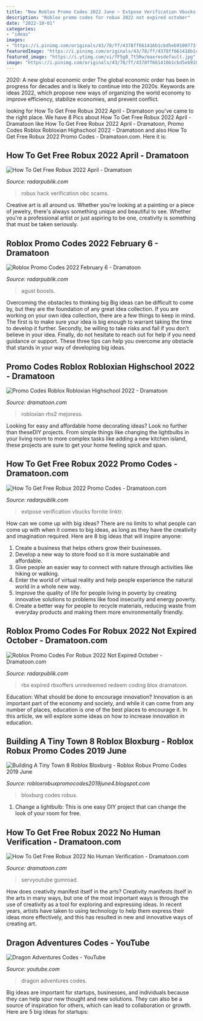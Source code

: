 ```yaml
---
title: "New Roblox Promo Codes 2022 June ~ Extpose Verification Vbucks Fornite Linktr"
description: "Roblox promo codes for robux 2022 not expired october"
date: "2022-10-01"
categories:
- "ideas"
images:
- "https://i.pinimg.com/originals/43/78/ff/4378ff661416b1cbd5eb9100773fb782.jpg"
featuredImage: "https://i.pinimg.com/originals/43/78/ff/4378ff661416b1cbd5eb9100773fb782.jpg"
featured_image: "https://i.ytimg.com/vi/fF5g8_Tt5Rw/maxresdefault.jpg"
image: "https://i.pinimg.com/originals/43/78/ff/4378ff661416b1cbd5eb9100773fb782.jpg"
---
```



2020: A new global economic order
The global economic order has been in progress for decades and is likely to continue into the 2020s. Keywords are ideas 2022, which propose new ways of organizing the world economy to improve efficiency, stabilize economies, and prevent conflict.

	

		
looking for How To Get Free Robux 2022 April - Dramatoon you've came to the right place. We have 8 Pics about How To Get Free Robux 2022 April - Dramatoon like How To Get Free Robux 2022 April - Dramatoon, Promo Codes Roblox Robloxian Highschool 2022 - Dramatoon and also How To Get Free Robux 2022 Promo Codes - Dramatoon.com. Here it is:
		
    
## How To Get Free Robux 2022 April - Dramatoon

<img loading=lazy src="https://i.pinimg.com/originals/c7/1b/22/c71b2212dfef2aa0adb8f8cf9a91ddab.jpg" onerror="this.onerror=null;this.src='https://tse3.mm.bing.net/th?id=OIP.cKpILzRBxtDj7VWSaIgVewHaEK&amp;pid=15.1';" alt="How To Get Free Robux 2022 April - Dramatoon">

_Source: radarpublik.com_

>robux hack verification obc scams. 

	

Creative art is all around us. Whether you're looking at a painting or a piece of jewelry, there's always something unique and beautiful to see. Whether you're a professional artist or just aspiring to be one, creativity is something that must be taken seriously.

    
## Roblox Promo Codes 2022 February 6 - Dramatoon

<img loading=lazy src="https://gamertweak.com/wp-content/uploads/2020/08/Soul-Knight-Codes.gif" onerror="this.onerror=null;this.src='https://tse3.mm.bing.net/th?id=OIP.vf8b6RIBbvio8FkN0WPIigHaEl&amp;pid=15.1';" alt="Roblox Promo Codes 2022 February 6 - Dramatoon">

_Source: radarpublik.com_

>agust boosts. 

	

Overcoming the obstacles to thinking big
Big ideas can be difficult to come by, but they are the foundation of any great idea collection. If you are working on your own idea collection, there are a few things to keep in mind. The first is to make sure your idea is big enough to warrant taking the time to develop it further. Secondly, be willing to take risks and fail if you don’t believe in your idea. Finally, do not hesitate to reach out for help if you need guidance or support. These three tips can help you overcome any obstacle that stands in your way of developing big ideas.

    
## Promo Codes Roblox Robloxian Highschool 2022 - Dramatoon

<img loading=lazy src="https://i.ytimg.com/vi/6cWZSwgZ-Vc/maxresdefault.jpg" onerror="this.onerror=null;this.src='https://tse4.mm.bing.net/th?id=OIP.bqGz6JHep_8yUZRp5ss4zwHaEK&amp;pid=15.1';" alt="Promo Codes Roblox Robloxian Highschool 2022 - Dramatoon">

_Source: dramatoon.com_

>robloxian rhs2 mejoress. 

	

Looking for easy and affordable home decorating ideas? Look no further than theseDIY projects. From simple things like changing the lightbulbs in your living room to more complex tasks like adding a new kitchen island, these projects are sure to get your home feeling spick and span.

    
## How To Get Free Robux 2022 Promo Codes - Dramatoon.com

<img loading=lazy src="https://i.pinimg.com/736x/96/19/42/9619427fc6f04a0121bc8c7fd3a99c7f.jpg" onerror="this.onerror=null;this.src='https://tse1.mm.bing.net/th?id=OIP.ePJF0bdMh_qil1_ndixkGgHaEo&amp;pid=15.1';" alt="How To Get Free Robux 2022 Promo Codes - Dramatoon.com">

_Source: radarpublik.com_

>extpose verification vbucks fornite linktr. 

	

How can we come up with big ideas?
There are no limits to what people can come up with when it comes to big ideas, as long as they have the creativity and imagination required. Here are 8 big ideas that will inspire anyone:
1. Create a business that helps others grow their businesses. 
2. Develop a new way to store food so it is more sustainable and affordable. 
3. Give people an easier way to connect with nature through activities like hiking or walking. 
4. Enter the world of virtual reality and help people experience the natural world in a whole new way. 
5. Improve the quality of life for people living in poverty by creating innovative solutions to problems like food insecurity and energy poverty. 
6. Create a better way for people to recycle materials, reducing waste from everyday products and making them more environmentally friendly. 

    
## Roblox Promo Codes For Robux 2022 Not Expired October - Dramatoon.com

<img loading=lazy src="https://i.pinimg.com/originals/43/78/ff/4378ff661416b1cbd5eb9100773fb782.jpg" onerror="this.onerror=null;this.src='https://tse1.mm.bing.net/th?id=OIP.8MuFvBGJaQ_Wu2TzaX-tJAHaEK&amp;pid=15.1';" alt="Roblox Promo Codes For Robux 2022 Not Expired October - Dramatoon.com">

_Source: radarpublik.com_

>rbx expired rbxoffers unredeemed redeem coding blox dramatoon. 

	

Education: What should be done to encourage innovation?
Innovation is an important part of the economy and society, and while it can come from any number of places, education is one of the best places to encourage it. In this article, we will explore some ideas on how to increase innovation in education.

    
## Building A Tiny Town 8 Roblox Bloxburg - Roblox Robux Promo Codes 2019 June

<img loading=lazy src="https://i.ytimg.com/vi/fF5g8_Tt5Rw/maxresdefault.jpg" onerror="this.onerror=null;this.src='https://tse2.mm.bing.net/th?id=OIP.vgOvAuIov76DB4-TxLBXpwHaEK&amp;pid=15.1';" alt="Building A Tiny Town 8 Roblox Bloxburg - Roblox Robux Promo Codes 2019 June">

_Source: robloxrobuxpromocodes2019june4.blogspot.com_

>bloxburg codes robux. 

	

1. Change a lightbulb: This is one easy DIY project that can change the look of your room for free.

    
## How To Get Free Robux 2022 No Human Verification - Dramatoon.com

<img loading=lazy src="https://i.pinimg.com/originals/ea/ae/b2/eaaeb24dc61926efb371fe99c797d47c.jpg" onerror="this.onerror=null;this.src='https://tse2.mm.bing.net/th?id=OIP.D7m4355oARO9H6jwYp5p3QHaEK&amp;pid=15.1';" alt="How To Get Free Robux 2022 No Human Verification - Dramatoon.com">

_Source: dramatoon.com_

>servyoutube gumroad. 

	

How does creativity manifest itself in the arts?
Creativity manifests itself in the arts in many ways, but one of the most important ways is through the use of creativity as a tool for exploring and expressing ideas. In recent years, artists have taken to using technology to help them express their ideas more effectively, and this has resulted in new and innovative ways of creating art.

    
## Dragon Adventures Codes - YouTube

<img loading=lazy src="https://i.ytimg.com/vi/P8-O1fW8V7I/hqdefault.jpg?sqp=-oaymwEXCNACELwBSFryq4qpAwkIARUAAIhCGAE=&amp;rs=AOn4CLDhjOlX3Cazdjjr9ACRGKZDqOxnMw" onerror="this.onerror=null;this.src='https://tse2.mm.bing.net/th?id=OIP.NFIy3nW4xhurJv5pHy7s-wAAAA&amp;pid=15.1';" alt="Dragon Adventures Codes - YouTube">

_Source: youtube.com_

>dragon adventures codes. 

	

Big ideas are important for startups, businesses, and individuals because they can help spur new thought and new solutions. They can also be a source of inspiration for others, which can lead to collaboration or growth. Here are 5 big ideas for startups:

